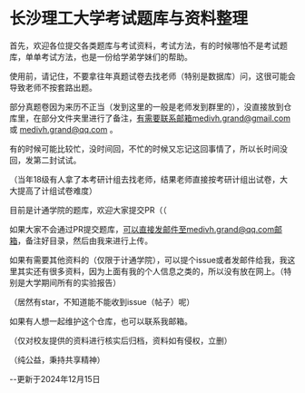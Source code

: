 # 长沙理工大学考试题库与资料整理

首先，欢迎各位提交各类题库与考试资料，考试方法，有的时候哪怕不是考试题库，单单考试方法，也是一份给学弟学妹们的帮助。

使用前，请记住，不要拿往年真题试卷去找老师（特别是数据库）问，这很可能会导致老师不按套路出题。

部分真题卷因为来历不正当（发到这里的一般是老师发到群里的），没直接放到仓库里，在部分文件夹里进行了备注，有需要联系邮箱medivh.grand@gmail.com 或 medivh.grand@qq.com 。

有的时候可能比较忙，没时间回，不忙的时候又忘记这回事情了，所以长时间没回，发第二封试试。

（当年18级有人拿了本考研计组去找老师，结果老师直接按考研计组出试卷，大大提高了计组试卷难度）

目前是计通学院的题库，欢迎大家提交PR（（

如果大家不会通过PR提交题库，可以直接发邮件至medivh.grand@qq.com邮箱，备注好目录，然后由我来进行上传。

如果有需要其他资料的（仅限于计通学院），可以提个issue或者发邮件给我，我这里其实还有很多资料，因为上面有我的个人信息之类的，所以没有放在网上。（特别是大学期间所有的实验报告）

（居然有star，不知道能不能收到issue（帖子）呢）

如果有人想一起维护这个仓库，也可以联系我邮箱。

（仅对校友提供的资料进行核实后归档，资料如有侵权，立删）

（纯公益，秉持共享精神）

--更新于2024年12月15日
